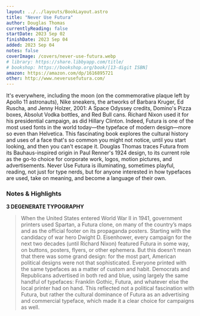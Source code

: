 ```yaml
---
layout: ../../layouts/BookLayout.astro
title: "Never Use Futura"
author: Douglas Thomas
currentlyReading: false
startDate: 2023 Sep 02
finishDate: 2023 Sep 04
added: 2023 Sep 04
notes: false
coverImage: /covers/never-use-futura.webp
# library: https://share.libbyapp.com/title/
# bookshop: https://bookshop.org/book/[13-digit ISBN]
amazon: https://amazon.com/dp/1616895721
other: http://www.neverusefutura.com/
---
```


It's everywhere, including the moon (on the commemorative plaque left by Apollo 11 astronauts), Nike sneakers, the artworks of Barbara Kruger, Ed Ruscha, and Jenny Holzer, 2001: A Space Odyssey credits, Domino's Pizza boxes, Absolut Vodka bottles, and Red Bull cans. Richard Nixon used it for his presidential campaign, as did Hillary Clinton. Indeed, Futura is one of the most used fonts in the world today—the typeface of modern design—more so even than Helvetica. This fascinating book explores the cultural history and uses of a face that's so common you might not notice, until you start looking, and then you can't escape it. Douglas Thomas traces Futura from its Bauhaus-inspired origin in Paul Renner's 1924 design, to its current role as the go-to choice for corporate work, logos, motion pictures, and advertisements. Never Use Futura is illuminating, sometimes playful, reading, not just for type nerds, but for anyone interested in how typefaces are used, take on meaning, and become a language of their own.  

### Notes & Highlights
**3 DEGENERATE TYPOGRAPHY**
> When the United States entered World War II in 1941, government printers used Spartan, a Futura clone, on many of the country’s maps and as the official footer on its propaganda posters. Starting with the candidacy of war hero Dwight D. Eisenhower, every campaign for the next two decades (until Richard Nixon) featured Futura in some way, on buttons, posters, flyers, or other ephemera. But this doesn’t mean that there was some grand design: for the most part, American political designs were not that sophisticated. Everyone printed with the same typefaces as a matter of custom and habit. Democrats and Republicans advertised in both red and blue, using largely the same handful of typefaces: Franklin Gothic, Futura, and whatever else the local printer had on hand. This reflected not a political fascination with Futura, but rather the cultural dominance of Futura as an advertising and commercial typeface, which made it a clear choice for campaigns as well.  
